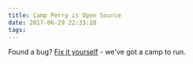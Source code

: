 ```yaml
---
title: Camp Perry is Open Source
date: 2017-06-29 22:33:18
tags:
---
```

Found a bug? [Fix it yourself](https://github.com/backlineint/camp-perry) - we've got a camp to run.